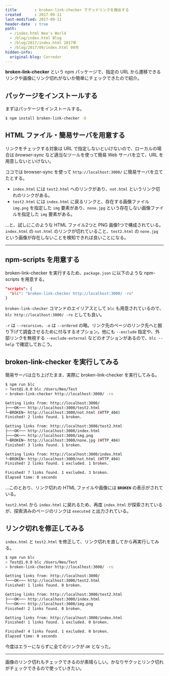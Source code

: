 ```yaml
---
title        : broken-link-checker でデッドリンクを検出する
created      : 2017-09-11
last-modified: 2017-09-11
header-date  : true
path:
  - /index.html Neo's World
  - /blog/index.html Blog
  - /blog/2017/index.html 2017年
  - /blog/2017/09/index.html 09月
hidden-info:
  original-blog: Corredor
---
```


**broken-link-checker** という npm パッケージで、指定の URL から遷移できるリンクや画像にリンク切れがないか簡単にチェックできたので紹介。

## パッケージをインストールする

まずはパッケージをインストールする。

```bash
$ npm install broken-link-checker -D
```

## HTML ファイル・簡易サーバを用意する

リンクをチェックする対象は URL で指定しないといけないので、ローカルの場合は _browser-sync_ など適当なツールを使って簡易 Web サーバを立て、URL を用意しないといけない。

ココでは browser-sync を使って `http://localhost:3000/` に簡易サーバを立てたとする。

- `index.html` には `test2.html` へのリンクがあり、`not.html` というリンク切れのリンクがある。
- `test2.html` には `index.html` に戻るリンクと、存在する画像ファイル `img.png` を指定した `img` 要素があり、`none.jpg` という存在しない画像ファイルを指定した `img` 要素がある。

…と、試しにこのような HTML ファイル2つと PNG 画像1つで構成されている。`index.html` の `not.html` のリンクが切れていること、`test2.html` の `none.jpg` という画像が存在しないことを検知できれば良いことになる。

---

## npm-scripts を用意する

broken-link-checker を実行するため、`package.json` に以下のような npm-scripts を用意する。

```json
"scripts": {
  "blc": "broken-link-checker http://localhost:3000/ -ro"
}
```

`broken-link-checker` コマンドのエイリアスとして `blc` も用意されているので、`blc http://localhost:3000/ -ro` としても良い。

`-r` は `--recursive`、`-o` は `--ordered` の略。リンク先のページのリンク先へと掘り下げて調査させるために付与するオプション。他にも `--exclude` 指定や、外部リンクを無視する `--exclude-external` などのオプションがあるので、`blc --help` で確認しておこう。

## broken-link-checker を実行してみる

簡易サーバは立ち上げたまま、実際に broken-link-checker を実行してみる。

```bash
$ npm run blc
> Test@1.0.0 blc /Users/Neo/Test
> broken-link-checker http://localhost:3000/ -ro

Getting links from: http://localhost:3000/
├───OK─── http://localhost:3000/test2.html
└─BROKEN─ http://localhost:3000/not.html (HTTP_404)
Finished! 2 links found. 1 broken.

Getting links from: http://localhost:3000/test2.html
├───OK─── http://localhost:3000/index.html
├───OK─── http://localhost:3000/img.png
└─BROKEN─ http://localhost:3000/none.jpg (HTTP_404)
Finished! 3 links found. 1 broken.

Getting links from: http://localhost:3000/index.html
└─BROKEN─ http://localhost:3000/not.html (HTTP_404)
Finished! 2 links found. 1 excluded. 1 broken.

Finished! 7 links found. 1 excluded. 3 broken.
Elapsed time: 0 seconds
```

…このとおり、リンク切れの HTML ファイルや画像には **`BROKEN`** の表示がされている。

`test2.html` から `index.html` に戻れるため、再度 `index.html` が探索されているが、探索済みのページのリンクは `executed` と出力されている。

## リンク切れを修正してみる

`index.html` と `test2.html` を修正して、リンク切れを直してから再実行してみる。

```bash
$ npm run blc
> Test@1.0.0 blc /Users/Neo/Test
> broken-link-checker http://localhost:3000/ -ro

Getting links from: http://localhost:3000/
└───OK─── http://localhost:3000/test2.html
Finished! 1 links found. 0 broken.

Getting links from: http://localhost:3000/test2.html
├───OK─── http://localhost:3000/index.html
└───OK─── http://localhost:3000/img.png
Finished! 2 links found. 0 broken.

Getting links from: http://localhost:3000/index.html
Finished! 1 links found. 1 excluded. 0 broken.

Finished! 4 links found. 1 excluded. 0 broken.
Elapsed time: 0 seconds
```

今度はエラーにならずに全てのリンクが _`OK`_ となった。

---

画像のリンク切れもチェックできるのが素晴らしい。かなりサクッとリンク切れがチェックできるので使っていきたい。
